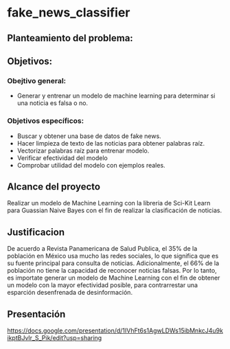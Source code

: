 # fake_news_classifier

## Planteamiento del problema:

## Objetivos:
### Obejtivo general:
* Generar y entrenar un modelo de machine learning para determinar si una noticia es falsa o no.
### Objetivos específicos:
* Buscar y obtener una base de datos de fake news.
* Hacer limpieza de texto de las noticias para obtener palabras raíz.
* Vectorizar palabras raíz para entrenar modelo.
* Verificar efectividad del modelo 
* Comprobar utilidad del modelo con ejemplos reales.

## Alcance del proyecto

Realizar un modelo de Machine Learning con la libreria de Sci-Kit Learn para Guassian Naive Bayes con el fin de realizar la clasificación de noticias.

## Justificacion

De acuerdo a Revista Panamericana de Salud Publica, el 35% de la población en México usa mucho las redes sociales, lo que significa que es su fuente 
principal para consulta de noticias. Adicionalmente, el 66% de la población no tiene la capacidad de reconocer noticias falsas. Por lo tanto, es importate generar un modelo
de Machine Learning con el fin de obtener un modelo con la mayor efectividad posible, para contrarrestar una esparción desenfrenada de desinformación.

## Presentación

https://docs.google.com/presentation/d/1IVhFt6s1AgwLDWs15ibMnkcJ4u9kikptBJvIr_S_Pik/edit?usp=sharing
